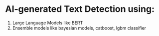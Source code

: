 # AI-generated Text Detection using:
1. Large Language Models like BERT
2. Ensemble models like bayesian models, catboost, lgbm classifier
